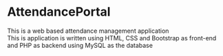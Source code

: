 # AttendancePortal

This is a web based attendance management application<br/>  This is application is written using HTML, CSS and Bootstrap as front-end and PHP as backend using MySQL as the database
